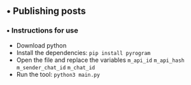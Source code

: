 ## • Publishing posts

### • Instructions for use
- Download python
- Install the dependencies: `pip install pyrogram`
- Open the file and replace the variables `m_api_id` `m_api_hash` `m_sender_chat_id` `m_chat_id`
- Run the tool: `python3 main.py`
